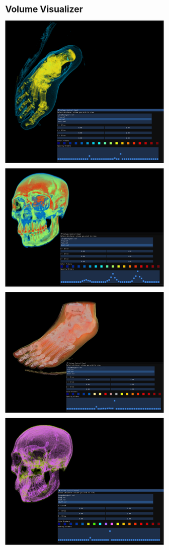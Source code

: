 # Volume Visualizer

![Jet Color Foot](jet_color_foot.png)

![Jet Color Skull](jet_color_skull.png)

![Color Picked Foot](color_picked_foot.png)

![Color Picked Skull](color_picked_skull.png)
